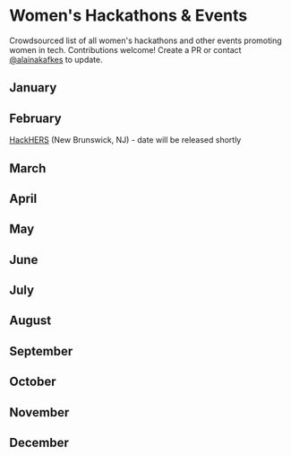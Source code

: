 # Women's Hackathons & Events

Crowdsourced list of all women's hackathons and other events promoting women in tech. Contributions welcome! Create a PR or contact [@alainakafkes](https://github.com/alainakafkes) to update.

## January

## February
<a href="http://hackhers.us">HackHERS</a> (New Brunswick, NJ) - date will be released shortly

## March

## April

## May

## June

## July

## August

## September

## October

## November

## December
